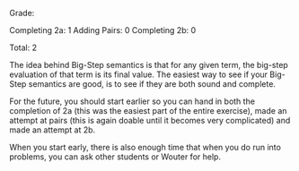 Grade:

Completing 2a: 1
Adding Pairs: 0
Completing 2b: 0

Total: 2

The idea behind Big-Step semantics is that for any given term, the big-step evaluation of that term is its final value. 
The easiest way to see if your Big-Step semantics are good, is to see if they are both sound and complete.

For the future, you should start earlier so you can hand in both the completion of 2a (this was the easiest part of the entire exercise),
made an attempt at pairs (this is again doable until it becomes very complicated) and made an attempt at 2b.

When you start early, there is also enough time that when you do run into problems, you can ask other students or Wouter for help.
